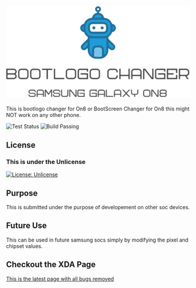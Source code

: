 ![php-catonline](https://raw.githubusercontent.com/DevilDipan/Bootlogo_Changer_On8/master/logo.png) <br><br>
 This is bootlogo changer for On8 or BootScreen Changer for On8 this might NOT work on any other phone. <br>
 
 ![Test Status](https://github.com/gobuffalo/tags/workflows/Tests/badge.svg)
 ![Build Passing](https://api.travis-ci.org/php/php-src.svg?branch=master)
 
## License

### This is under the Unlicense
[![License: Unlicense](https://img.shields.io/badge/license-Unlicense-blue.svg)](https://github.com/DevilDipan/Bootlogo_Changer_On8/blob/master/LICENSE)

## Purpose
This is submitted under the purpose of developement on other soc devices.

## Future Use
This can be used in future samsung socs simply by modifying the pixel and chipset values.


## Checkout the XDA Page
[This is the latest page with all bugs removed](https://forum.xda-developers.com/galaxy-j7/how-to/exynos-7580-bootlogo-changer-on8-t3887654#post78619341)
